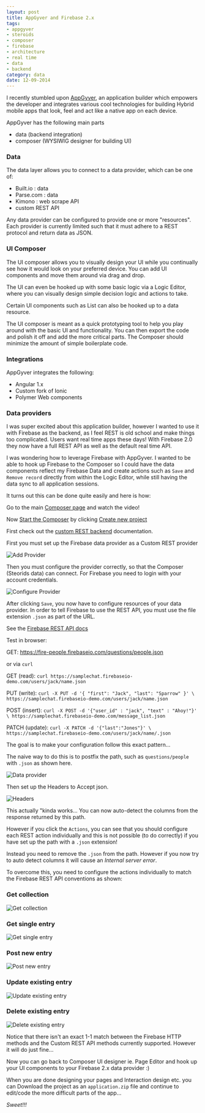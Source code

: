```yaml
---
layout: post
title: AppGyver and Firebase 2.x
tags:
- appgyver
- steroids
- composer
- firebase
- architecture
- real time
- data
- backend
category: data
date: 12-09-2014
---
```


I recently stumbled upon [AppGyver](http://www.appgyver.com/), an application builder which empowers the developer and integrates various cool technologies for building Hybrid mobile apps that look, feel and act like a native app on each device.

AppGyver has the following main parts
- data (backend integration)
- composer (WYSIWIG designer for building UI)

### Data

The data layer allows you to connect to a data provider, which can be one of:
- Built.io : data
- Parse.com : data
- Kimono : web scrape API
- custom REST API

Any data provider can be configured to provide one or more "resources".
Each provider is currently limited such that it must adhere to a REST protocol and return data as JSON.

### UI Composer

The UI composer allows you to visually design your UI while you continually see how it would look on your preferred device. You can add UI components and move them around via drag and drop.

The UI can even be hooked up with some basic logic via a Logic Editor, where you can visually design simple decision logic and actions to take.

Certain UI components such as List can also be hooked up to a data resource.

The UI composer is meant as a quick prototyping tool to help you play around with the basic UI and functionality. You can then export the code and polish it off and add the more critical parts.
The Composer should minimize the amount of simple boilerplate code.

### Integrations

AppGyver integrates the following:

- Angular 1.x
- Custom fork of Ionic
- Polymer Web components


### Data providers

I was super excited about this application builder, however I wanted to use it with Firebase as the backend, as I feel REST is old school and make things too complicated. Users want real time apps these days! With Firebase 2.0 they now have a full REST API as well as the default real time API.

I was wondering how to leverage Firebase with AppGyver. I wanted to be able to hook up Firebase to the Composer so I could have the data components reflect my Firebase Data and create actions such as `Save` and `Remove record` directly from within the Logic Editor, while still having the data sync to all application sessions.

It turns out this can be done quite easily and here is how:

Go to the main [Composer page](http://www.appgyver.com/composer) and watch the video!

Now [Start the Composer](https://composer.appgyver.com/) by clicking [Create new project](https://composer.appgyver.com/projects/new)

First check out the [custom REST backend](http://docs.appgyver.com/supersonic/guides/data/other-data-providers/#custom-rest-backend) documentation.

First you must set up the Firebase data provider as a Custom REST provider

![Add Provider](/img/posts/add-provider.png "Add Provider")

Then you must configure the provider correctly, so that the Composer (Steorids data) can connect.
For Firebase you need to login with your account credentials.

![Configure Provider](/img/posts/custom-rest-provider.png "Configure Provider")

After clicking `Save`, you now have to configure resources of your data provider.
In order to tell Firebase to use the REST API, you must use the file extension `.json` as part of the URL.

See the [Firebase REST API docs](https://www.firebase.com/docs/rest/api/)

Test in browser:

GET: https://fire-people.firebaseio.com/questions/people.json

or via `curl`

GET (read): `curl https://samplechat.firebaseio-demo.com/users/jack/name.json`

PUT (write): `curl -X PUT -d '{ "first": "Jack", "last": "Sparrow" }' \
https://samplechat.firebaseio-demo.com/users/jack/name.json`

POST (insert): `curl -X POST -d '{"user_id" : "jack", "text" : "Ahoy!"}' \
https://samplechat.firebaseio-demo.com/message_list.json`

PATCH (update): `curl -X PATCH -d '{"last":"Jones"}' \
https://samplechat.firebaseio-demo.com/users/jack/name/.json`

The goal is to make your configuration follow this exact pattern...

The naive way to do this is to postfix the path, such as `questions/people` with `.json` as shown here.

![Data provider](/img/posts/naive-resource.png "Data provider config")

Then set up the Headers to Accept json.

![Headers](/img/posts/headers.png "Headers")

This actually "kinda works... You can now auto-detect the columns from the response returned by this path.

However if you click the `Actions`, you can see that you should configure each REST action individually and this is not possible (to do correctly) if you have set up the path with a `.json` extension!

Instead you need to remove the `.json` from the path. However if you now try to auto detect columns it will cause an *Internal server error*.

To overcome this, you need to configure the actions individually to match the Firebase REST API conventions as shown:

### Get collection

![Get collection](/img/posts/get-collection.png "Get collection")

### Get single entry

![Get single entry](/img/posts/get-single.png "Get single entry")

### Post new entry

![Post new entry](/img/posts/post-resource.png "Post new entry")

### Update existing entry

![Update existing entry](/img/posts/put-resource.png "Update existing entry")

### Delete existing entry

![Delete existing entry](/img/posts/delete-resource.png "Delete existing entry")

Notice that there isn't an exact 1-1 match between the Firebase HTTP methods and the Custom REST API methods currently supported. However it will do just fine...

Now you can go back to Composer UI designer ie. Page Editor and hook up your UI components to your Firebase 2.x data provider :)

When you are done designing your pages and Interaction design etc. you can Download the project as an `application.zip` file and continue to edit/code the more difficult parts of the app...

*Sweet!!!*
